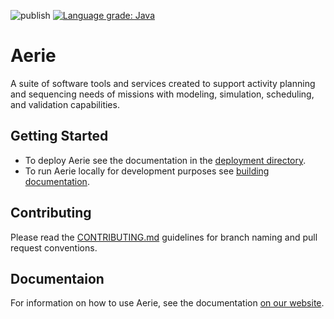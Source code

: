 ![publish](https://github.com/NASA-AMMOS/aerie/actions/workflows/publish.yml/badge.svg)
[![Language grade: Java](https://img.shields.io/lgtm/grade/java/g/NASA-AMMOS/aerie.svg?logo=lgtm&logoWidth=18)](https://lgtm.com/projects/g/NASA-AMMOS/aerie/context:java)

# Aerie

A suite of software tools and services created to support activity planning and sequencing needs of missions with modeling, simulation, scheduling, and validation capabilities.

## Getting Started

- To deploy Aerie see the documentation in the [deployment directory](./deployment).
- To run Aerie locally for development purposes see [building documentation](./docs/source/deployment/building.md).

## Contributing

Please read the [CONTRIBUTING.md](./CONTRIBUTING.md) guidelines for branch naming and pull request conventions.

## Documentaion

For information on how to use Aerie, see the documentation [on our website](https://nasa-ammos.github.io/aerie).
